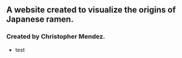 ## A website created to visualize the origins of Japanese ramen.
### Created by Christopher Mendez.

- test 